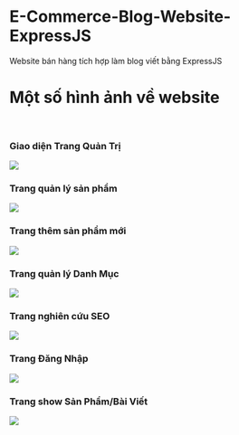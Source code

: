 # E-Commerce-Blog-Website-ExpressJS
Website bán hàng tích hợp làm blog viết bằng ExpressJS
<h1>Một số hình ảnh về website</h1>
<br>
<h3>Giao diện Trang Quản Trị</h3>
<img src="http://i.imgur.com/SqCPRHY.png">
<h3>Trang quản lý sản phẩm</h3>
<img src="http://i.imgur.com/WV5Qeby.png">
<h3>Trang thêm sản phẩm mới</h3>
<img src="http://i.imgur.com/8jDvwkb.png">
<h3>Trang quản lý Danh Mục</h3>
<img src="http://i.imgur.com/iYgFlEG.png">
<h3>Trang nghiên cứu SEO</h3>
<img src="http://i.imgur.com/Fu5WjZJ.png">
<h3>Trang Đăng Nhập</h3>
<img src="http://i.imgur.com/wrO6pry.png">
<h3>Trang show Sản Phẩm/Bài Viết</h3>
<img src="http://i.imgur.com/jOTI2mY.png">

